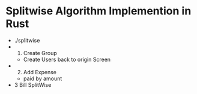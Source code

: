 # Splitwise Algorithm Implemention in Rust

- ./splitwise
- 1. Create Group
  - Create Users back to origin Screen
- 2. Add Expense
  - paid by amount
- 3 Bill SplitWise
